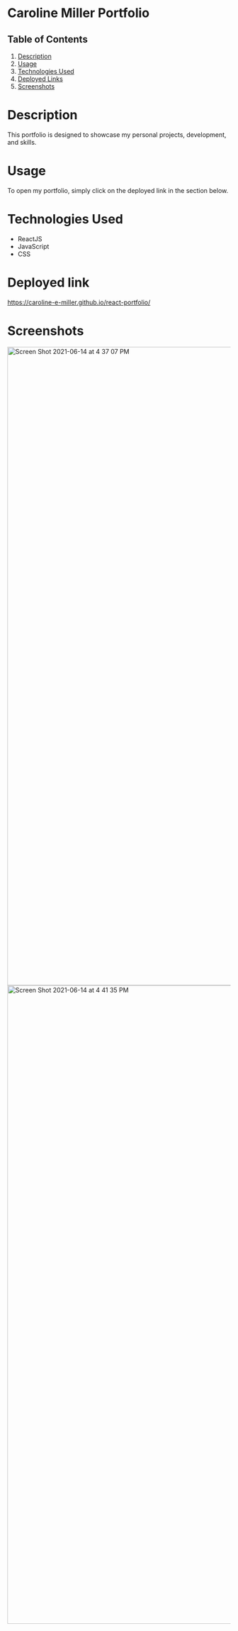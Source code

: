 # Caroline Miller Portfolio

## Table of Contents

1. [Description](#description)
2. [Usage](#usage)
3. [Technologies Used](#technologies-used)
4. [Deployed Links](#deployed-links)
5. [Screenshots](#screenshots)

# Description

This portfolio is designed to showcase my personal projects, development, and skills. 

# Usage

To open my portfolio, simply click on the deployed link in the section below.

# Technologies Used

- ReactJS
- JavaScript
- CSS

# Deployed link

https://caroline-e-miller.github.io/react-portfolio/

# Screenshots

<img width="1440" alt="Screen Shot 2021-06-14 at 4 37 07 PM" src="https://user-images.githubusercontent.com/70964778/121962850-e8a13200-cd2e-11eb-92bf-85149e83a946.png">
<img width="1440" alt="Screen Shot 2021-06-14 at 4 41 35 PM" src="https://user-images.githubusercontent.com/70964778/121963244-741ac300-cd2f-11eb-95a1-39a3de57d78e.png">
